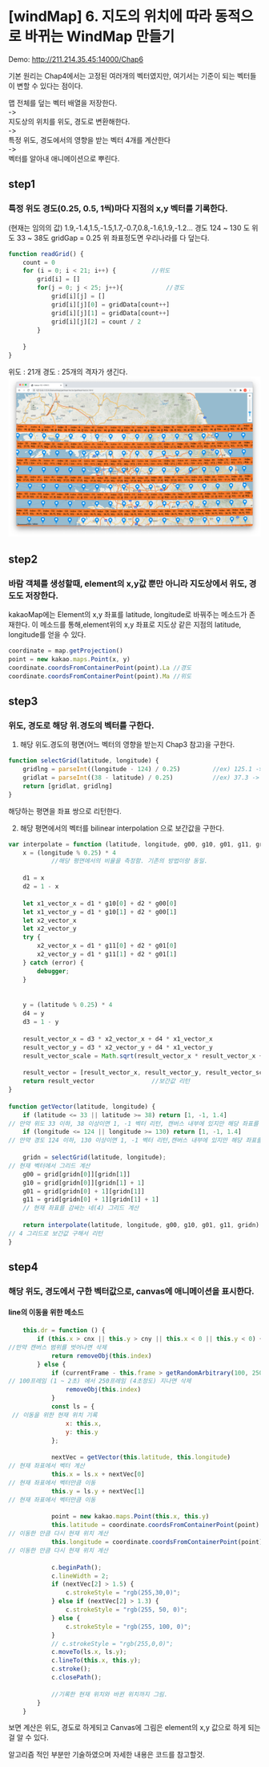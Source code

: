 # [windMap] 6. 지도의 위치에 따라 동적으로 바뀌는 WindMap 만들기

Demo: http://211.214.35.45:14000/Chap6

기본 원리는  Chap4에서는 고정된 여러개의 벡터였지만, 여기서는 기준이 되는 벡터들이 변할 수 있다는 점이다.


맵 전체를 덮는 벡터 배열을 저장한다.  
->  
지도상의 위치를 위도, 경도로 변환해한다.  
->  
특정 위도, 경도에서의 영향을 받는 벡터 4개를 계산한다  
->  
벡터를 알아내 애니메이션으로 뿌린다.  


## step1 
### 특정 위도 경도(0.25, 0.5, 1씩)마다 지점의 x,y 벡터를 기록한다. 
(현재는 임의의 값)
1.9,-1.4,1.5,-1.5,1.7,-0.7,0.8,-1.6,1.9,-1.2...
경도 124 ~ 130 도
위도 33 ~ 38도
gridGap = 0.25
위 좌표정도면 우리나라를 다 덮는다.
```javascript
function readGrid() {
    count = 0
    for (i = 0; i < 21; i++) {          //위도
        grid[i] = []
        for(j = 0; j < 25; j++){            //경도
            grid[i][j] = []
            grid[i][j][0] = gridData[count++]
            grid[i][j][1] = gridData[count++]
            grid[i][j][2] = count / 2
        }
        
    }
}
```

위도 : 21개
경도 : 25개의 
격자가 생긴다.
![img1.png](./img1.png)


## step2 
### 바람 객체를 생성할때, element의 x,y값 뿐만 아니라 지도상에서 위도, 경도도 저장한다.
kakaoMap에는 Element의 x,y 좌표를 latitude, longitude로 바꿔주는 메소드가 존재한다.
이 메소드를 통해,element위의 x,y 좌표로 지도상 같은 지점의 latitude, longitude를 얻을 수 있다.
```javascript
coordinate = map.getProjection()
point = new kakao.maps.Point(x, y)
coordinate.coordsFromContainerPoint(point).La //경도
coordinate.coordsFromContainerPoint(point).Ma //위도
```

## step3
### 위도, 경도로 해당 위.경도의 벡터를 구한다.

1. 해당 위도.경도의 평면(어느 벡터의 영향을 받는지 Chap3 참고)을 구한다.
```javascript
function selectGrid(latitude, longitude) {                                
    gridlng = parseInt((longitude - 124) / 0.25)         //ex) 125.1 -> 4 
    gridlat = parseInt((38 - latitude) / 0.25)           //ex) 37.3 -> 2
    return [gridlat, gridlng]
}
```
해당하는 평면을 좌표 쌍으로 리턴한다.

2. 해당 평면에서의 벡터를 bilinear interpolation 으로 보간값을 구한다.
```javascript
var interpolate = function (latitude, longitude, g00, g10, g01, g11, gridn) {
    x = (longitude % 0.25) * 4
			//해당 평면에서의 비율을 측정함.	기존의 방법이랑 동일.

    d1 = x
    d2 = 1 - x

    let x1_vector_x = d1 * g10[0] + d2 * g00[0]
    let x1_vector_y = d1 * g10[1] + d2 * g00[1]
    let x2_vector_x
    let x2_vector_y
    try {
        x2_vector_x = d1 * g11[0] + d2 * g01[0]
        x2_vector_y = d1 * g11[1] + d2 * g01[1]
    } catch (error) {
        debugger;
    }


    y = (latitude % 0.25) * 4
    d4 = y
    d3 = 1 - y

    result_vector_x = d3 * x2_vector_x + d4 * x1_vector_x
    result_vector_y = d3 * x2_vector_y + d4 * x1_vector_y
    result_vector_scale = Math.sqrt(result_vector_x * result_vector_x + result_vector_y * result_vector_y)

    result_vector = [result_vector_x, result_vector_y, result_vector_scale]
    return result_vector                //보간값 리턴
}

function getVector(latitude, longitude) {                       
    if (latitude <= 33 || latitude >= 38) return [1, -1, 1.4]             
// 만약 위도 33 이하, 38 이상이면 1, -1 벡터 리턴, 캔버스 내부에 있지만 해당 좌표를 가질 수 있다.
    if (longitude <= 124 || longitude >= 130) return [1, -1, 1.4]         
// 만약 경도 124 이하, 130 이상이면 1, -1 벡터 리턴,캔버스 내부에 있지만 해당 좌표를 가질 수 있다.

    gridn = selectGrid(latitude, longitude);                            
// 현재 벡터에서 그리드 계산
    g00 = grid[gridn[0]][gridn[1]]                                      
    g10 = grid[gridn[0]][gridn[1] + 1]
    g01 = grid[gridn[0] + 1][gridn[1]]
    g11 = grid[gridn[0] + 1][gridn[1] + 1]                              
    // 현재 좌표를 감싸는 네(4) 그리드 계산

    return interpolate(latitude, longitude, g00, g10, g01, g11, gridn)      
// 4 그리드로 보간값 구해서 리턴
}
```

## step4
### 해당 위도, 경도에서 구한 벡터값으로, canvas에 애니메이션을 표시한다.

#### line의 이동을 위한 메소드
```javascript
    this.dr = function () {
        if (this.x > cnx || this.y > cny || this.x < 0 || this.y < 0) {                
//만약 캔버스 범위를 벗어나면 삭제
            return removeObj(this.index)
        } else {
            if (currentFrame - this.frame > getRandomArbitrary(100, 250)) {             
// 100프레임 (1 ~ 2초) 에서 250프레임 (4초정도) 지나면 삭제
                removeObj(this.index)
            }
            const ls = {                                                               
 // 이동을 위한 현재 위치 기록
                x: this.x,
                y: this.y
            };

            nextVec = getVector(this.latitude, this.longitude)                          
// 현재 좌표에서 벡터 계산
            this.x = ls.x + nextVec[0]                                                  
// 현재 좌표에서 벡터만큼 이동                                                                                                      
            this.y = ls.y + nextVec[1]                                                  
// 현재 좌표에서 벡터만큼 이동                                                                                                      

            point = new kakao.maps.Point(this.x, this.y)
            this.latitude = coordinate.coordsFromContainerPoint(point).Ma              
// 이동한 만큼 다시 현재 위치 계산
            this.longitude = coordinate.coordsFromContainerPoint(point).La              
// 이동한 만큼 다시 현재 위치 계산

            c.beginPath();
            c.lineWidth = 2;
            if (nextVec[2] > 1.5) {
                c.strokeStyle = "rgb(255,30,0)";
            } else if (nextVec[2] > 1.3) {
                c.strokeStyle = "rgb(255, 50, 0)";
            } else {
                c.strokeStyle = "rgb(255, 100, 0)";
            }
            // c.strokeStyle = "rgb(255,0,0)";
            c.moveTo(ls.x, ls.y);
            c.lineTo(this.x, this.y);
            c.stroke();
            c.closePath();

            //기록한 현재 위치와 바뀐 위치까지 그림.
        }
    }
```
보면 계산은 위도, 경도로 하게되고
Canvas에 그림은 element의 x,y 값으로 하게 되는걸 알 수 있다.

알고리즘 적인 부분만 기술하였으며 자세한 내용은 코드를 참고할것.

